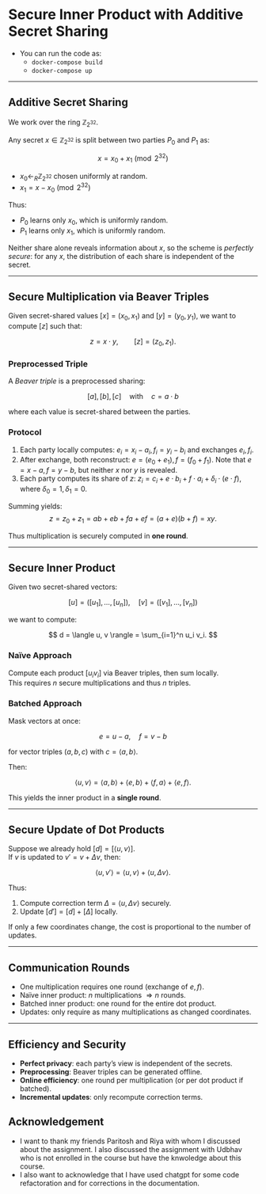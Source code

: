 # Secure Inner Product with Additive Secret Sharing

- You can run the code as:
  - `docker-compose build`
  - `docker-compose up`

---

## Additive Secret Sharing

We work over the ring $\mathbb{Z}_{2^{32}}$.

Any secret $x \in \mathbb{Z}_{2^{32}}$ is split between two parties $P_0$ and $P_1$ as:

$$
x = x_0 + x_1 \pmod{2^{32}}
$$

- $x_0 \gets_R \mathbb{Z}_{2^{32}}$ chosen uniformly at random.
- $x_1 = x - x_0 \pmod{2^{32}}$

Thus:

- $P_0$ learns only $x_0$, which is uniformly random.
- $P_1$ learns only $x_1$, which is uniformly random.

Neither share alone reveals information about $x$, so the scheme is *perfectly secure*: for any $x$, the distribution of each share is independent of the secret.


---


## Secure Multiplication via Beaver Triples
Given secret-shared values $[x] = (x_0, x_1)$ and $[y] = (y_0, y_1)$, we want to compute $[z]$ such that:

$$
z = x \cdot y, \qquad [z] = (z_0, z_1).
$$

### Preprocessed Triple
A *Beaver triple* is a preprocessed sharing:

$$
[a], [b], [c] \quad \text{with} \quad c = a \cdot b
$$

where each value is secret-shared between the parties.

### Protocol
1. Each party locally computes:
   $e_i = x_i - a_i, f_i = y_i - b_i$
   and exchanges $e_i, f_i$.
3. After exchange, both reconstruct:
   $e = (e_0 + e_1), f = (f_0 + f_1).$
   Note that $e = x - a, f = y - b$, but neither $x$ nor $y$ is revealed.
4. Each party computes its share of $z$:
   $z_i = c_i + e \cdot b_i + f \cdot a_i + \delta_i \cdot (e \cdot f),$
   where $\delta_0 = 1, \delta_1 = 0$.

Summing yields:
$$
z = z_0 + z_1 = ab + e b + f a + e f = (a+e)(b+f) = xy.
$$

Thus multiplication is securely computed in **one round**.

---

## Secure Inner Product
Given two secret-shared vectors:

$$
[u] = ([u_1], \ldots, [u_n]), \quad [v] = ([v_1], \ldots, [v_n])
$$

we want to compute:

$$
d = \langle u, v \rangle = \sum_{i=1}^n u_i v_i.
$$

### Naïve Approach
Compute each product $[u_i v_i]$ via Beaver triples, then sum locally.  
This requires $n$ secure multiplications and thus $n$ triples.

### Batched Approach
Mask vectors at once:

$$
e = u - a, \quad f = v - b
$$

for vector triples $(a, b, c)$ with $c = \langle a, b \rangle$.  

Then:

$$
\langle u, v \rangle = \langle a, b \rangle + \langle e, b \rangle + \langle f, a \rangle + \langle e, f \rangle.
$$

This yields the inner product in a **single round**.

---

## Secure Update of Dot Products
Suppose we already hold $[d] = [\langle u, v \rangle]$.  
If $v$ is updated to $v' = v + \Delta v$, then:

$$
\langle u, v' \rangle = \langle u, v \rangle + \langle u, \Delta v \rangle.
$$

Thus:
1. Compute correction term $\Delta = \langle u, \Delta v \rangle$ securely.  
2. Update $[d'] = [d] + [\Delta]$ locally.  

If only a few coordinates change, the cost is proportional to the number of updates.

---

## Communication Rounds
- One multiplication requires one round (exchange of $e,f$).  
- Naïve inner product: $n$ multiplications $\Rightarrow n$ rounds.  
- Batched inner product: one round for the entire dot product.  
- Updates: only require as many multiplications as changed coordinates.  

---

## Efficiency and Security
- **Perfect privacy**: each party’s view is independent of the secrets.  
- **Preprocessing**: Beaver triples can be generated offline.  
- **Online efficiency**: one round per multiplication (or per dot product if batched).  
- **Incremental updates**: only recompute correction terms.  



## Acknowledgement
- I want to thank my friends Paritosh and Riya with whom I discussed about the assignment. I also discussed the assignment with Udbhav who is not enrolled in the course but have the knwoledge about this course.
- I also want to acknowledge that I have used chatgpt for some code refactoration and for corrections in the documentation.
